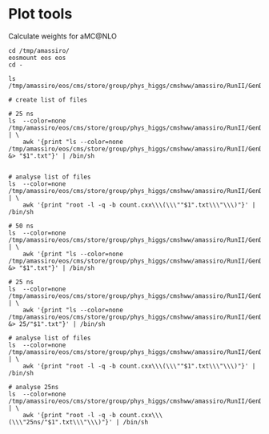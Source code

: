 Plot tools
====

Calculate weights for aMC@NLO

    cd /tmp/amassiro/
    eosmount eos eos
    cd -
    
    ls /tmp/amassiro/eos/cms/store/group/phys_higgs/cmshww/amassiro/RunII/GenDumper/
    
    # create list of files
    
    # 25 ns
    ls  --color=none  /tmp/amassiro/eos/cms/store/group/phys_higgs/cmshww/amassiro/RunII/GenDumper/ | \
        awk '{print "ls --color=none /tmp/amassiro/eos/cms/store/group/phys_higgs/cmshww/amassiro/RunII/GenDumper/"$1"/*25ns*/*/*/GEN*.root &> "$1".txt"}' | /bin/sh
    
    
    # analyse list of files
    ls  --color=none /tmp/amassiro/eos/cms/store/group/phys_higgs/cmshww/amassiro/RunII/GenDumper/ | \
        awk '{print "root -l -q -b count.cxx\\\(\\\""$1".txt\\\"\\\)"}' | /bin/sh
    
    # 50 ns
    ls  --color=none  /tmp/amassiro/eos/cms/store/group/phys_higgs/cmshww/amassiro/RunII/GenDumper/ | \
        awk '{print "ls --color=none /tmp/amassiro/eos/cms/store/group/phys_higgs/cmshww/amassiro/RunII/GenDumper/"$1"/*50ns*/*/*/GEN*.root &> "$1".txt"}' | /bin/sh
    
    # 25 ns
    ls  --color=none  /tmp/amassiro/eos/cms/store/group/phys_higgs/cmshww/amassiro/RunII/GenDumper/ | \
        awk '{print "ls --color=none /tmp/amassiro/eos/cms/store/group/phys_higgs/cmshww/amassiro/RunII/GenDumper/"$1"/*25ns*/*/*/GEN*.root &> 25/"$1".txt"}' | /bin/sh
    
    # analyse list of files
    ls  --color=none /tmp/amassiro/eos/cms/store/group/phys_higgs/cmshww/amassiro/RunII/GenDumper/ | \
        awk '{print "root -l -q -b count.cxx\\\(\\\""$1".txt\\\"\\\)"}' | /bin/sh
    
    # analyse 25ns
    ls  --color=none /tmp/amassiro/eos/cms/store/group/phys_higgs/cmshww/amassiro/RunII/GenDumper/ | \
        awk '{print "root -l -q -b count.cxx\\\(\\\"25ns/"$1".txt\\\"\\\)"}' | /bin/sh
    
    
        